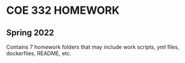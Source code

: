 # COE 332 HOMEWORK
## Spring 2022
Contains 7 homework folders that may include work scripts, yml files, dockerfiles, README, etc.

